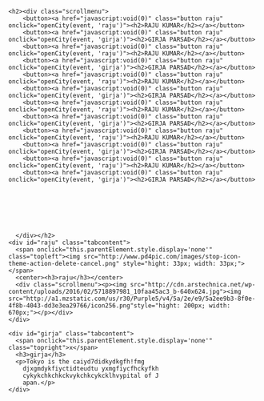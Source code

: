 <html>
  <head>
<style>
  
.button {
    background-color: #00ff00; /* Green */
    border: 0px;
    color: white;
    padding: 15px 32px;
    text-align: center;
    text-decoration: none;
    display: inline-block;
    font-size: 16px;
    margin: 4px 2px;
    cursor: pointer;
}
.raju {border-radius: 8px;}
div.scrollmenu {
    background-color: #0000ff;
    overflow:auto;
    white-space: nowrap;
}

div.scrollmenu a {
    display: inline-block;
    color: yellow;
    text-align: center;
    padding: 1px;
    text-decoration: none;
	font-size:23px;
}

div.scrollmenu a:hover {
    background-color: #ff0000;
}
</style>
  </head>
  <body>

	<h2><div class="scrollmenu">
		<button><a href="javascript:void(0)" class="button raju" onclick="openCity(event, 'raju')"><h2>RAJU KUMAR</h2></a></button>
		<button><a href="javascript:void(0)" class="button raju" onclick="openCity(event, 'girja')"><h2>GIRJA PARSAD</h2></a></button>
		<button><a href="javascript:void(0)" class="button raju" onclick="openCity(event, 'raju')"><h2>RAJU KUMAR</h2></a></button>
		<button><a href="javascript:void(0)" class="button raju" onclick="openCity(event, 'girja')"><h2>GIRJA PARSAD</h2></a></button>
		<button><a href="javascript:void(0)" class="button raju" onclick="openCity(event, 'raju')"><h2>RAJU KUMAR</h2></a></button>
		<button><a href="javascript:void(0)" class="button raju" onclick="openCity(event, 'girja')"><h2>GIRJA PARSAD</h2></a></button>
		<button><a href="javascript:void(0)" class="button raju" onclick="openCity(event, 'raju')"><h2>RAJU KUMAR</h2></a></button>
		<button><a href="javascript:void(0)" class="button raju" onclick="openCity(event, 'girja')"><h2>GIRJA PARSAD</h2></a></button>
		<button><a href="javascript:void(0)" class="button raju" onclick="openCity(event, 'raju')"><h2>RAJU KUMAR</h2></a></button>
		<button><a href="javascript:void(0)" class="button raju" onclick="openCity(event, 'girja')"><h2>GIRJA PARSAD</h2></a></button>
		<button><a href="javascript:void(0)" class="button raju" onclick="openCity(event, 'raju')"><h2>RAJU KUMAR</h2></a></button>
		<button><a href="javascript:void(0)" class="button raju" onclick="openCity(event, 'girja')"><h2>GIRJA PARSAD</h2></a></button>







	  </div></h2>
	<div id="raju" class="tabcontent">
	  <span onclick="this.parentElement.style.display='none'" class="topleft"><img src="http://www.pd4pic.com/images/stop-icon-theme-action-delete-cancel.png" style="hight: 33px; width: 33px;"></span>
	  <center><h3>raju</h3></center>
	  <div class="scrollmenu"><p><img src="http://cdn.arstechnica.net/wp-content/uploads/2016/02/5718897981_10faa45ac3_b-640x624.jpg"><img src="http://a1.mzstatic.com/us/r30/Purple5/v4/5a/2e/e9/5a2ee9b3-8f0e-4f8b-4043-dd3e3ea29766/icon256.png"style="hight: 200px; width: 670px;"></p></div>
	</div>

	<div id="girja" class="tabcontent">
	  <span onclick="this.parentElement.style.display='none'" class="topright">x</span>
	  <h3>girja</h3>
	  <p>Tokyo is the caiyd7didkydkgfh!fmg
		djxgmdykfiyctidteudtu yxmgfiycfhckyfkh
		cykykchkchkckvykchkcykcklhvypital of J
		apan.</p>
	</div>

<script>
function openCity(evt, cityName) {
    var i, tabcontent, tablinks;
    tabcontent = document.getElementsByClassName("tabcontent");
    for (i = 0; i < tabcontent.length; i++) {
        tabcontent[i].style.display = "none";
    }
    tablinks = document.getElementsByClassName("tablinks");
    for (i = 0; i < tablinks.length; i++) {
        tablinks[i].className = tablinks[i].className.replace(" active", "");
    }
    document.getElementById(cityName).style.display = "block";
    evt.currentTarget.className += " active";
}

// Get the element with id="defaultOpen" and click on it
document.getElementById("defaultOpen").click();
</script>

  </body>
</html>
